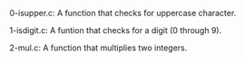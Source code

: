 0-isupper.c: A function that checks for uppercase character.

1-isdigit.c: A funtion that checks for a digit (0 through 9).

2-mul.c: A function that multiplies two integers.
